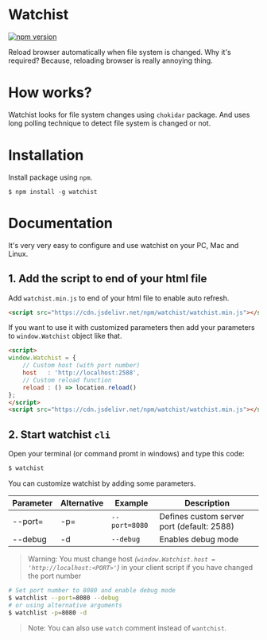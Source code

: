 # Watchist
[![npm version](https://badge.fury.io/js/watchist.svg)](https://www.npmjs.com/package/watchist)

Reload browser automatically when file system is changed. Why it's required? Because, reloading browser is really annoying thing.

# How works?
Watchist looks for file system changes using `chokidar` package. And uses long polling technique to detect file system is changed or not.

# Installation
Install package using `npm`.
```batch
$ npm install -g watchist
```

# Documentation
It's very very easy to configure and use watchist on your PC, Mac and Linux.

## 1. Add the script to end of your html file
Add `watchist.min.js` to end of your html file to enable auto refresh.
```html
<script src="https://cdn.jsdelivr.net/npm/watchist/watchist.min.js"></script>
```
If you want to use it with customized parameters then add your parameters to `window.Watchist` object like that.
```html
<script>
window.Watchist = {
    // Custom host (with port number)
    host   : 'http://localhost:2588',
    // Custom reload function
    reload : () => location.reload()
};
</script>
<script src="https://cdn.jsdelivr.net/npm/watchist/watchist.min.js"></script>
```

## 2. Start watchist `cli`
Open your terminal (or command promt in windows) and type this code:
```bash
$ watchist
```
You can customize watchist by adding some parameters.

| **Parameter** | **Alternative** | **Example**   | **Description**                            |
|---------------|-----------------|---------------|--------------------------------------------|
| --port=<PORT> | -p=<PORT>       | `--port=8080` | Defines custom server port (default: 2588) |
| --debug       | -d              | `--debug`     | Enables debug mode                         |
> Warning: You must change host *(`window.Watchist.host = 'http://localhost:<PORT>'`)* in your client script if you have changed the port number

```bash
# Set port number to 8080 and enable debug mode
$ watchlist --port=8080 --debug
# or using alternative arguments
$ watchlist -p=8080 -d
```

> Note: You can also use `watch` comment instead of `wantchist`.